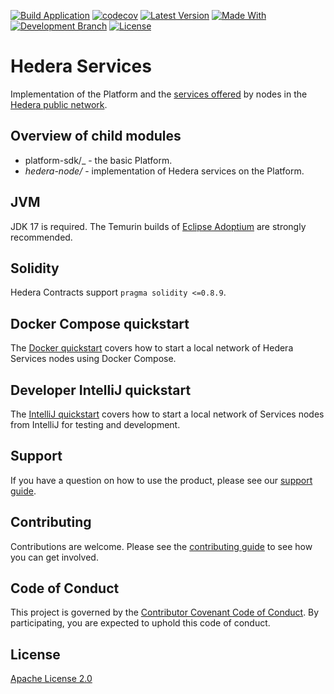 [![Build Application](https://github.com/hashgraph/hedera-services/actions/workflows/node-flow-build-application.yaml/badge.svg?branch=develop)](https://github.com/hashgraph/hedera-services/actions/workflows/flow-build-application.yaml)
[![codecov](https://codecov.io/github/hashgraph/hedera-services/coverage.svg?branch=master&token=ZPMV8C93DV)](README.md)
[![Latest Version](https://img.shields.io/github/v/tag/hashgraph/hedera-services?sort=semver&label=version)](README.md)
[![Made With](https://img.shields.io/badge/made_with-java-blue)](https://github.com/hashgraph/hedera-services/)
[![Development Branch](https://img.shields.io/badge/docs-quickstart-green.svg)](hedera-node/docs/gradle-quickstart.md)
[![License](https://img.shields.io/badge/license-apache2-blue.svg)](LICENSE)

# Hedera Services

Implementation of the Platform and the [services offered](https://github.com/hashgraph/hedera-protobufs) by
nodes in the [Hedera public network](https://hedera.com).

## Overview of child modules
* platform-sdk/_ - the basic Platform.
* _hedera-node/_ - implementation of Hedera services on the Platform.

## JVM
JDK 17 is required. The Temurin builds of [Eclipse Adoptium](https://adoptium.net/de/) are strongly recommended.

## Solidity
Hedera Contracts support `pragma solidity <=0.8.9`.

## Docker Compose quickstart

The [Docker quickstart](hedera-node/docs/docker-quickstart.md) covers how to
start a local network of Hedera Services nodes using Docker Compose.

## Developer IntelliJ quickstart

The [IntelliJ quickstart](hedera-node/docs/intellij-quickstart.md) covers how to
start a local network of Services nodes from IntelliJ for testing and
development.

## Support

If you have a question on how to use the product, please see our
[support guide](https://github.com/hashgraph/.github/blob/main/SUPPORT.md).

## Contributing

Contributions are welcome. Please see the [contributing guide](https://github.com/hashgraph/.github/blob/main/CONTRIBUTING.md) to see how you can get involved.

## Code of Conduct

This project is governed by the [Contributor Covenant Code of Conduct](https://github.com/hashgraph/.github/blob/main/CODE_OF_CONDUCT.md). By participating, you are
expected to uphold this code of conduct.

## License

[Apache License 2.0](LICENSE)
